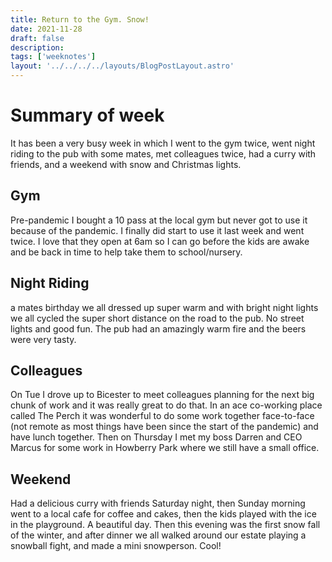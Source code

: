 ```yaml
---
title: Return to the Gym. Snow!
date: 2021-11-28
draft: false
description:
tags: ['weeknotes']
layout: '../../../../layouts/BlogPostLayout.astro'
---
```


# Summary of week
It has been a very busy week in which I went to the gym twice, went night riding to the pub with some mates, met colleagues twice, had a curry with friends, and a weekend with snow and Christmas lights.

## Gym
Pre-pandemic I bought a 10 pass at the local gym but never got to use it because of the pandemic. I finally did start to use it last week and went twice. I love that they open at 6am so I can go before the kids are awake and be back in time to help take them to school/nursery.

## Night Riding
a mates birthday we all dressed up super warm and with bright night lights we all cycled the super short distance on the road to the pub. No street lights and good fun. The pub had an amazingly warm fire and the beers were very tasty.

## Colleagues
On Tue I drove up to Bicester to meet colleagues planning for the next big chunk of work and it was really great to do that. In an ace co-working place called The Perch it was wonderful to do some work together face-to-face (not remote as most things have been since the start of the pandemic) and have lunch together. Then on Thursday I met my boss Darren and CEO Marcus for some work in Howberry Park where we still have a small office.

## Weekend
Had a delicious curry with friends Saturday night, then Sunday morning went to a local cafe for coffee and cakes, then the kids played with the ice in the playground. A beautiful day. Then this evening was the first snow fall of the winter, and after dinner we all walked around our estate playing a snowball fight, and made a mini snowperson. Cool!

